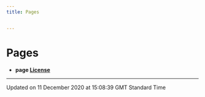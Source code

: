 ```yaml
---
title: Pages


---
```


# Pages



* **page [License](Pages/_license.md#page-license)** 



-------------------------------

Updated on 11 December 2020 at 15:08:39 GMT Standard Time
